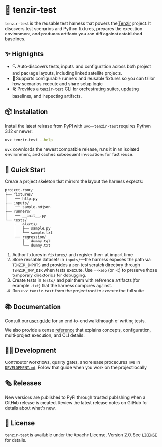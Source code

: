 # 🧪 tenzir-test

`tenzir-test` is the reusable test harness that powers the
[Tenzir](https://github.com/tenzir/tenzir) project. It discovers test scenarios
and Python fixtures, prepares the execution environment, and produces artifacts
you can diff against established baselines.

## ✨ Highlights

- 🔍 Auto-discovers tests, inputs, and configuration across both project and
  package layouts, including linked satellite projects.
- 🧩 Supports configurable runners and reusable fixtures so you can tailor how
  scenarios execute and share setup logic.
- 🛠️ Provides a `tenzir-test` CLI for orchestrating suites, updating baselines,
  and inspecting artifacts.

## 📦 Installation

Install the latest release from PyPI with `uvx`—`tenzir-test` requires Python
3.12 or newer:

```sh
uvx tenzir-test --help
```

`uvx` downloads the newest compatible release, runs it in an isolated
environment, and caches subsequent invocations for fast reuse.

## 🚀 Quick Start

Create a project skeleton that mirrors the layout the harness expects:

```text
project-root/
├── fixtures/
│   └── http.py
├── inputs/
│   └── sample.ndjson
├── runners/
│   └── __init__.py
└── tests/
    ├── alerts/
    │   ├── sample.py
    │   └── sample.txt
    └── regression/
        ├── dummy.tql
        └── dummy.txt
```

1. Author fixtures in `fixtures/` and register them at import time.
2. Store reusable datasets in `inputs/`—the harness exposes the path via
   `TENZIR_INPUTS` and provides a per-test scratch directory through
   `TENZIR_TMP_DIR` when tests execute.
   Use `--keep` (or `-k`) to preserve those temporary directories for debugging.
3. Create tests in `tests/` and pair them with reference artifacts (for example
   `.txt`) that the harness compares against.
4. Run `uvx tenzir-test` from the project root to execute the full suite.

## 📚 Documentation

Consult our [user guide](https://docs.tenzir.com/guides/testing/write-tests)
for an end-to-end walkthrough of writing tests.

We also provide a dense [reference](https://docs.tenzir.com/reference/test) that
explains concepts, configuration, multi-project execution, and CLI details.

## 🧑‍💻 Development

Contributor workflows, quality gates, and release procedures live in
[`DEVELOPMENT.md`](DEVELOPMENT.md). Follow that guide when you work on the
project locally.

## 🗞️ Releases

New versions are published to PyPI through trusted publishing when a GitHub
release is created. Review the latest release notes on GitHub for details about
what's new.

## 📜 License

`tenzir-test` is available under the Apache License, Version 2.0. See
[`LICENSE`](LICENSE) for details.
